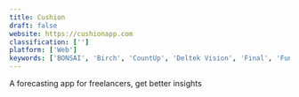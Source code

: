 ```yaml
---
title: Cushion
draft: false 
website: https://cushionapp.com
classification: ['']
platform: ['Web']
keywords: ['BONSAI', 'Birch', 'CountUp', 'Deltek Vision', 'Final', 'Funnel', 'HTML5 Boilerplate', 'Ink', 'Kard', 'Momenteo', 'Payzo', 'Petal', 'ProfitBoard', 'Sift App', 'Sisense', 'Story CRM', 'Tally', "The Freelancer's Guide", 'Unspent', 'ZipBooks']
---
```

A forecasting app for freelancers, get better insights